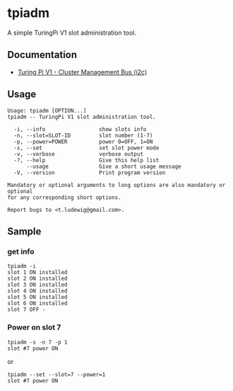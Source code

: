 # tpiadm
A simple TuringPi V1 slot administration tool.

## Documentation
- [Turing Pi V1 - Cluster Management Bus (i2c)](https://docs.turingpi.com/cluster-management-bus-i2c)

## Usage
```text
Usage: tpiadm [OPTION...]
tpiadm -- TuringPi V1 slot administration tool.

  -i, --info                 show slots info
  -n, --slot=SLOT-ID         slot number (1-7)
  -p, --power=POWER          power 0=OFF, 1=ON
  -s, --set                  set slot power mode
  -v, --verbose              verbose output
  -?, --help                 Give this help list
      --usage                Give a short usage message
  -V, --version              Print program version

Mandatory or optional arguments to long options are also mandatory or optional
for any corresponding short options.

Report bugs to <t.ludewig@gmail.com>.
```

## Sample

### get info

```text
tpiadm -i
slot 1 ON installed
slot 2 ON installed
slot 3 ON installed
slot 4 ON installed
slot 5 ON installed
slot 6 ON installed
slot 7 OFF -
```

### Power on slot 7

```text
tpiadm -s -n 7 -p 1
slot #7 power ON
```

or

```text
tpiadm --set --slot=7 --power=1
slot #7 power ON
```
